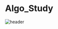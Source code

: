 # Algo_Study
![header](https://capsule-render.vercel.app/api?type=waving&color=timeAuto&height=300&section=header&text=ALGORITHM%20CODING%20STUDY%&fontSize=50)
